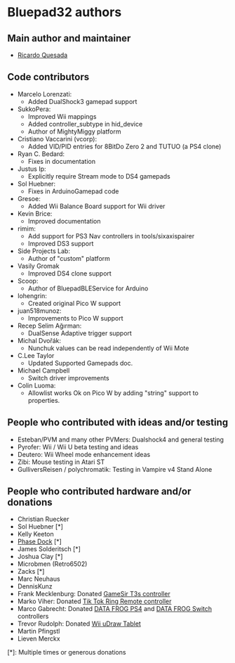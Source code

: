 # Bluepad32 authors

## Main author and maintainer

- [Ricardo Quesada](http://retro.moe)

## Code contributors

- Marcelo Lorenzati:
    - Added DualShock3 gamepad support
- SukkoPera:
    - Improved Wii mappings
    - Added controller_subtype in hid_device
    - Author of MightyMiggy platform
- Cristiano Vaccarini (vcorp):
    - Added VID/PID entries for 8BitDo Zero 2 and TUTUO (a PS4 clone)
- Ryan C. Bedard:
    - Fixes in documentation
- Justus Ip:
    - Explicitly require Stream mode to DS4 gamepads
- Sol Huebner:
    - Fixes in ArduinoGamepad code
- Gresoe:
    - Added Wii Balance Board support for Wii driver
- Kevin Brice:
    - Improved documentation
- rimim:
    - Add support for PS3 Nav controllers in tools/sixaxispairer
    - Improved DS3 support
- Side Projects Lab:
    - Author of "custom" platform
- Vasily Gromak
    - Improved DS4 clone support
- Scoop:
    - Author of BluepadBLEService for Arduino
- lohengrin:
    - Created original Pico W support
- juan518munoz:
    - Improvements to Pico W support
- Recep Selim Ağırman:
    - DualSense Adaptive trigger support
- Michal Dvořák:
    - Nunchuk values can be read independently of Wii Mote
- C.Lee Taylor
    - Updated Supported Gamepads doc.
- Michael Campbell
    - Switch driver improvements
- Colin Luoma:
    - Allowlist works Ok on Pico W by adding "string" support to properties.


## People who contributed with ideas and/or testing

- Esteban/PVM and many other PVMers: Dualshock4 and general testing
- Pyrofer: Wii / Wii U beta testing and ideas
- Deutero: Wii Wheel mode enhancement ideas
- Zibi: Mouse testing in Atari ST
- GulliversReisen / polychromatik: Testing in Vampire v4 Stand Alone

## People who contributed hardware and/or donations

- Christian Ruecker
- Sol Huebner [*]
- Kelly Keeton
- [Phase Dock](https://phasedock.com/) [*]
- James Solderitsch [*]
- Joshua Clay [*]
- Microbmen (Retro6502)
- Zacks [*]
- Marc Neuhaus
- DennisKunz
- Frank Mecklenburg: Donated [GameSir T3s controller][gamesir_t3s_controller]
- Marko Viher: Donated [Tik Tok Ring Remote controller][tiktok_controller]
- Marco Gabrecht: Donated [DATA FROG PS4][datafrog_ps4_controller] and [DATA FROG Switch][datafrog_switch_controller]
  controllers
- Trevor Rudolph: Donated [Wii uDraw Tablet][wii_udraw_tablet]
- Martin Pfingstl
- Lieven Merckx


[*]: Multiple times or generous donations

[tiktok_controller]: https://www.aliexpress.us/item/3256805596713243.html

[datafrog_ps4_controller]: https://www.aliexpress.us/item/3256806233659084.html

[datafrog_switch_controller]: https://www.aliexpress.us/item/3256805448827549.html

[gamesir_t3s_controller]: https://www.gamesir.hk/products/gamesir-t3s-multi-platform-game-controller

[wii_udraw_tablet]: https://en.wikipedia.org/wiki/UDraw_GameTablet

